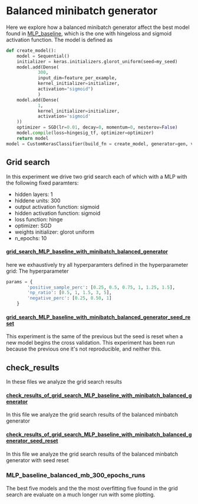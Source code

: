 # Balanced minibatch generator

Here we explore how a balanced minibatch generator affect the best model found in [MLP_baseline](https://github.com/alessio-cuzzocrea/tesi/tree/master/experiments/MLP_baseline), which is the one with hingeloss and sigmoid activation function. The model is defined as

```python
def create_model():
    model = Sequential()
    initializer = keras.initializers.glorot_uniform(seed=my_seed)
    model.add(Dense(
            300, 
            input_dim=feature_per_example, 
            kernel_initializer=initializer,
            activation="sigmoid")
            )
    model.add(Dense(
            1,
            kernel_initializer=initializer,
            activation='sigmoid'
    ))
    optimizer = SGD(lr=0.01, decay=0, momentum=0, nesterov=False)
    model.compile(loss=hingesig_tf, optimizer=optimizer)
    return model
model = CustomKerasClassifier(build_fn = create_model, generator=gen, verbose=1, shuffle=False, positive_sample_perc=1, np_ratio=2, negative_perc=1)
```


## Grid search 
In this experiment we drive two grid search each of which with a  MLP with the following fixed paramters:
* hidden layers: 1
* hiddene units: 300
* output activation function: sigmoid
* hidden activation function: sigmoid
* loss function: hinge
* optimizer: SGD
* weights initializer: glorot uniform
* n_epochs: 10
#### [grid_search_MLP_baseline_with_minibatch_balanced_generator](https://github.com/alessio-cuzzocrea/tesi/blob/master/experiments/MLP_baseline_with_balanced_minibatch/grid_search_MLP_baseline_with_minibatch_balanced_generator.ipynb)
 here we exhaustively try all hyperparamters defined in the hyperparameter grid:
 The hyperparameter 
```python
params = {
        'positive_sample_perc': [0.25, 0.5, 0.75, 1, 1.25, 1.5],
        'np_ratio': [0.5, 1, 1.5, 3, 5],
        'negative_perc': [0.25, 0.50, 1]
    }
```

#### [grid_search_MLP_baseline_with_minibatch_balanced_generator_seed_reset](https://github.com/alessio-cuzzocrea/tesi/blob/master/experiments/MLP_baseline_with_balanced_minibatch/grid_search_MLP_baseline_with_minibatch_balanced_generator_seed_reset.ipynb) 
This experiment is the same of the previous but the seed is reset when a new model begins the cross validation. This experiment has been run because the previous one it's not reproducible, and neither this.

## check_results
In these files we analyze the grid search results
#### [check_results_of_grid_search_MLP_baseline_with_minibatch_balanced_generator](https://github.com/alessio-cuzzocrea/tesi/blob/master/experiments/MLP_baseline_with_balanced_minibatch/check_results_of_grid_search_MLP_baseline_with_minibatch_balanced_generator.ipynb)
In this file we analyze the grid search results of the balanced minbatch generator
#### [check_results_of_grid_search_MLP_baseline_with_minibatch_balanced_generator_seed_reset](https://github.com/alessio-cuzzocrea/tesi/blob/master/experiments/MLP_baseline_with_balanced_minibatch/check_results_of_grid_search_MLP_baseline_with_minibatch_balanced_generator_seed_reset.ipynb)
In this file we analyze the grid search results of the balanced minbatch generator with seed reset
### MLP_baseline_balanced_mb_300_epochs_runs

The best five models and the the most overfitting five found in the grid search are evaluate on a much longer run with some plotting.
